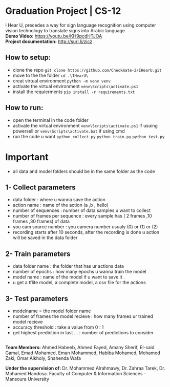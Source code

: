 # Graduation Project | CS-12
I Hear U, precedes a way for sign language recognition using computer vision technology to translate signs into Arabic language.\
**Demo Video:** https://youtu.be/KH9pcdHTJOA \
**Project documentation:** http://surl.li/zicz

## How to setup:
* clone the repo 
`git clone https://github.com/Checkmate-2/IHearU.git`
* move to the the folder 
`cd .\IHearU\`
* creat virtual environment 
`python -m venv venv`
* activate the virtual environment 
`venv\Scripts\activate.ps1`
* install the requierments 
`pip install -r requirements.txt`

## How to run:
* open the terminal in the code folder
* activate the virtual environment 
`venv\Scripts\activate.ps1` if usuing powersell
or
`venv\Scripts\activate.bat` if using cmd
* run the code u want
`python collect.py`
`python train.py`
`python test.py`

# Important
* all data and model folders should be in the same folder as the code
## 1- Collect parameters
* data folder : where u wanna save the action
* action name : name of the action (a ,b , hello)
* number of sequences : number of data samples u want to collect
* number of frames per sequence : every sample has ( 2 frames ,10 frames ,30 frames) of data
* you cam source number : you camera number usualy (0) or (1) or (2)
* recording starts after 10 seconds, after the recording is done u action will be saved in the data folder

## 2- Train parameters
* data folder name : the folder that has ur actions data
* number of epochs : how many epochs u wanna train the model
* model name : name of the model if u want to save it . 
* u get a tflite model, a complete model, a csv file for the actions

## 3- Test parameters
* modelname = the model folder name 
* number of frames the model recieve : how many frames ur trained model recieve
* accuracy threshold : take a value from 0 : 1
* get highest prediction in last ... : number of predictions to consider 

##

**Team Members:** Ahmed Habeeb, Ahmed Fayed, Amany Sherif, El-said Gamal, Emad Mohamed, Eman Mohammed, Habiba Mohamed, Mohamed Zaki, Omar Alkholy, Shahenda Wafa

**Under the supervision of:** Dr. Mohammed Alrahmawy, Dr. Zahraa Tarek, Dr. Mohamed Handosa. Faculty of Computer & Information Sciences - Mansoura University
